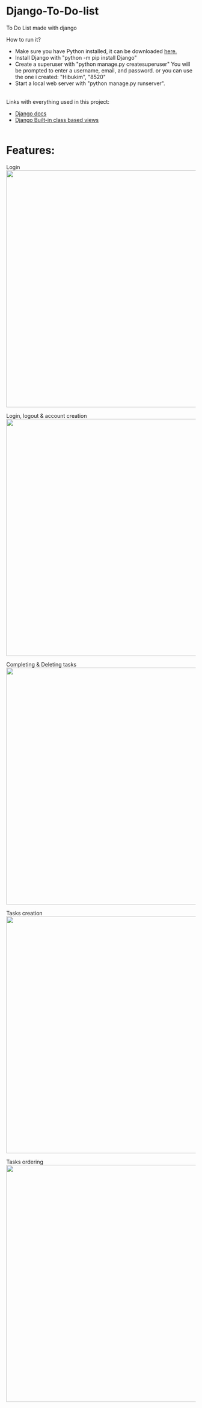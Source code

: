 # Django-To-Do-list
To Do List made with django


How to run it?
<table>
  <tbody>
       <ul>
         <li>Make sure you have Python installed, it can be downloaded <a href="https://www.python.org/downloads/">here.</a></li>
         <li>Install Django with "python -m pip install Django"</li>
         <li>Create a superuser with "python manage.py createsuperuser" You will be prompted to enter a username, email, and password. or you can use the one i created: "Hibukim", "8520"</li>
         <li>Start a local web server with "python manage.py runserver".</li>
       </ul>
  </tbody>
</table>

Links with everything used in this project:
<table>
  <tbody>
       <ul>
         <li><a href="https://docs.djangoproject.com/en/3.2/">Django docs</a></li>
         <li><a href="https://docs.djangoproject.com/en/3.2/ref/class-based-views/">Django Built-in class based views</a></li>
       </ul>
  </tbody>
</table>


<h1>Features:</h1> 

Login<br/>
<img src="https://github.com/Hibukim/Django-To-Do-list/blob/main/demo/login-demo.gif?raw=true" width="628"/>

Login, logout & account creation<br/>
<img src="https://github.com/Hibukim/Django-To-Do-list/blob/main/demo/account-creation-demo.gif?raw=true" width="628"/>

Completing & Deleting tasks<br/>
<img src="https://github.com/Hibukim/Django-To-Do-list/blob/main/demo/task-completing-deleting-demo.gif?raw=true" width="628"/>

Tasks creation<br/>
<img src="https://github.com/Hibukim/Django-To-Do-list/blob/main/demo/task-creation-demo.gif?raw=true" width="628"/>

Tasks ordering<br/>
<img src="https://github.com/Hibukim/Django-To-Do-list/blob/main/demo/task-ordering-demo.gif?raw=true" width="628"/>
